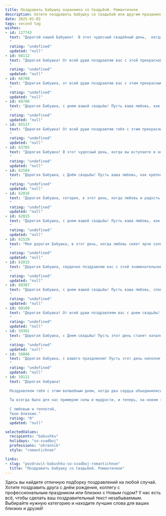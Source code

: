 ```yaml
---
title: Поздравить бабушку охранника со Свадьбой. Романтичное
description: Хотите поздравить бабушку со Свадьбой или другим праздником? Наш ИИ создаст незабываемое поздравление, а вы обязательно выделитесь среди других.  
date: 2025-01-02
tags: second tag
wishes:
- id: 127743
  text: "Дорогой нашей Бабушке!  В этот чудесный свадебный день,  когда сердца сливаются в едином ритме любви,  позвольте пожелать вам океана счастья,  нежности,  как утренняя роса, и  верности, крепкой, как гранитная скала, которую  ничто не сможет поколебать. Пусть ваша жизнь будет  наполнена  теплотой и  радостью,  как солнечный день,  и пусть  каждый  миг  вашей  совместной жизни  будет  пропитан  романтикой и нежностью!  Счастья вам,  наши дорогие!  Пусть  ваша  любовь  охраняется  от  всех  ненастий,  как  вы  охраняете  покой  и  спокойствие  других!
  "
  rating: "undefined"
  updated: "null"
- id: 68112
  text: "Дорогая Бабушка! От всей души поздравляю вас с этой прекрасной свадьбой! Пусть ваша любовь, как крепкая броня, всегда защищает вас от всех невзгод. Пусть ваша жизнь будет наполнена счастьем, гармонией и нежностью. Счастья вам, дорогие!
  "
  rating: "undefined"
  updated: "null"
- id: 66788
  text: "Дорогая Бабушка, от всей души поздравляю вас с этим прекрасным днем! Ваша свадьба - символ вечной любви и преданности, настоящей сказки. Пусть ваша жизнь всегда будет полна радости, тепла и нежности, как в этот день. Счастья вам, любви и долгих лет жизни, наполненных нескончаемым счастьем.
  "
  rating: "undefined"
  updated: "null"
- id: 66786
  text: "Дорогая Бабушка, с днем вашей свадьбы! Пусть ваша любовь, как и ваша работа охранника, будет крепкой, надежной и всегда защищающей от невзгод. Желаю вам много радостных моментов и бесконечного счастья в совместной жизни!
  "
  rating: "undefined"
  updated: "null"
- id: 65537
  text: "Дорогая Бабушка! От всей души поздравляю тебя с этим прекрасным днем! Пусть ваш брак, как крепкий фундамент дома, остаётся незыблемым, а любовь, как вечный огонь, горит ярким пламенем. Пусть ваши дни будут наполнены счастьем, а ваш очаг всегда будет согрет теплотой ваших сердец!
  "
  rating: "undefined"
  updated: "null"
- id: 63785
  text: "Дорогая Бабушка! В этот чудесный день, когда вы вступаете в новую главу жизни, наполненную любовью и счастьем, позвольте мне от всей души поздравить вас с бракосочетанием! Вы – красивая невеста, излучающая любовь и нежность, и ваш избранник – настоящий герой, охраняющий ваш покой и счастье. Пусть ваши сердца всегда будут едины, а ваша жизнь – наполнена любовью и гармонией!
  "
  rating: "undefined"
  updated: "null"
- id: 62504
  text: "Дорогая Бабушка, с Днём свадьбы! Пусть ваша любовь, как крепкая броня охранника, защищает вас от всех невзгод и несчастий. Желаем вам долгих и счастливых лет, наполненных нежностью, заботой и взаимным уважением.
  "
  rating: "undefined"
  updated: "null"
- id: 62016
  text: "Дорогая Бабушка, сегодня, в этот день, когда любовь и радость переполняют сердца, хочу пожелать вам, чтобы ваша жизнь была такой же прекрасной и гармоничной, как эта свадьба! Пусть каждый день будет наполнен счастьем, как улыбка молодоженов, и пусть ваши сердца всегда будут согреты любовью, как огонь, что горит в их глазах!
  "
  rating: "undefined"
  updated: "null"
- id: 62015
  text: "Дорогая Бабушка, с днем вашей свадьбы! Пусть ваша любовь, как и ваша служба охранником, будет верной, надежной и нерушимой. Желаем вам долгих лет счастья,  нежности и заботы друг о друге.
  "
  rating: "undefined"
  updated: "null"
- id: 61520
  text: "Моя дорогая Бабушка, в этот день, когда любовь сияет ярче солнца, позвольте мне поздравить вас с чудесным праздником - со Днем свадьбы! Желаю вам, чтобы ваша жизнь была наполнена такой же красотой и нежностью, как сегодня. Пусть ваша любовь, как крепкая броня охранника, защищает вас от всех невзгод и помогает преодолевать любые препятствия!
  "
  rating: "undefined"
  updated: "null"
- id: 61015
  text: "Дорогая Бабушка, сердечно поздравляю вас с этой знаменательной датой!  Пусть ваша свадьба станет символом любви, верности и нежности, которые вы храните друг к другу долгие годы. Пусть каждый новый день будет наполнен радостью и счастьем!
  "
  rating: "undefined"
  updated: "null"
- id: 60307
  text: "Дорогая Бабушка, с днем вашей свадьбы! Пусть ваша любовь, словно бриллиант, сияет ярче с каждым годом, а ваш союз, подобно  нерушимой крепости, защищает вас от всех невзгод. Счастья вам, нежности и долгих лет, полных любви!
  "
  rating: "undefined"
  updated: "null"
- id: 60106
  text: "Дорогая Бабушка! От всей души поздравляем вас с днем свадьбы! Пусть ваша любовь, как и ваша служба, —  крепкая и надёжная, а жизнь —  спокойной и счастливой!
  "
  rating: "undefined"
  updated: "null"
- id: 59301
  text: "Дорогая Бабушка, с Днем свадьбы! Пусть этот день станет началом новой, прекрасной главы в вашей жизни, наполненной любовью, счастьем и гармонией. Как охранник, вы всегда защищали и оберегали свою семью, и пусть эта любовь будет вашей самой надежной защитой. Желаю вам долгих лет совместной жизни, полных любви и нежности!
  "
  rating: "undefined"
  updated: "null"
- id: 58806
  text: "Дорогая Бабушка, с вашего праздником! Пусть этот день наполнится любовью и счастьем, как и ваша долгая и прекрасная жизнь! Вы настоящий пример для нас, и мы желаем вам еще долгих лет, полных радости, любви и крепкого здоровья!
  "
  rating: "undefined"
  updated: "null"
- id: 39121
  text: "Дорогая бабушка!
  
  Поздравляем тебя с этим волшебным днем, когда два сердца объединились, словно цветы, расцветающие в нежном весеннем саду. Пусть ваша любовь, как крепкий замок, будет защищена охраной верности и доверия, а каждый день совместной жизни наполняется радостью и счастьем.
  
  Ты всегда была для нас примером силы и мудрости, и теперь, на новом этапе жизни, желаем тебе и твоему избраннику океан любви, гармонии и вдохновения. Пусть каждый миг вместе будет словно сладкая мелодия, а каждый вызов - возможностью укрепить ваши чувства.
  
  С любовью и теплотой,
  Твои близкие."
  rating: "0"
  updated: "null"

selectedValues:
  recipients: "babushku"
  holidays: "so-svadboj"
  professions: "ohrannik"
  style: "romantichnoe"

links:
- slug: "pozdravit-babushku-so-svadboj-romantichnoe"
  title: "Поздравить бабушку со Свадьбой. Романтичное"
---
```


Здесь вы найдете отличную подборку поздравлений на любой случай. 
Хотите поздравить друга с днём рождения, коллегу с профессиональным праздником или близких с Новым годом? У нас есть всё, чтобы сделать ваш поздравительный текст незабываемым. Выбирайте нужную категорию и находите лучшие слова для ваших близких и друзей!

